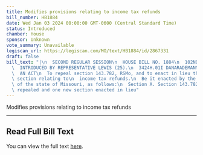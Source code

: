 ```yaml
---
title: Modifies provisions relating to income tax refunds
bill_number: HB1884
date: Wed Jan 03 2024 00:00:00 GMT-0600 (Central Standard Time)
status: Introduced
chamber: House
sponsor: Unknown
vote_summary: Unavailable
legiscan_url: https://legiscan.com/MO/text/HB1884/id/2867331
draft: false
bill_text: "|\n  SECOND REGULAR SESSION\n  HOUSE BILL NO. 1884\n  102ND GENERAL ASSEMBLY\n\
  \  INTRODUCED BY REPRESENTATIVE LEWIS (25).\n  3424H.01I DANARADEMANMILLER,ChiefClerk\n\
  \  AN ACT\n  To repeal section 143.782, RSMo, and to enact in lieu thereof one new\
  \ section relating to\n  income tax refunds.\n  Be it enacted by the General Assembly\
  \ of the state of Missouri, as follows:\n  Section A. Section 143.782, RSMo, is\
  \ repealed and one new section enacted in lieu"
---
```

Modifies provisions relating to income tax refunds

---

## Read Full Bill Text

You can view the full text [here](https://legiscan.com/MO/text/HB1884/id/2867331).
